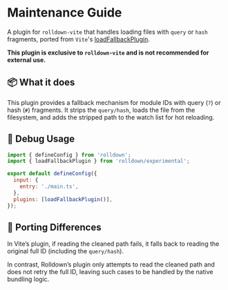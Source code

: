 # Maintenance Guide

A plugin for `rolldown-vite` that handles loading files with `query` or `hash` fragments, ported from `Vite`'s [loadFallbackPlugin](https://github.com/vitejs/rolldown-vite/blob/fa334944/packages/vite/src/node/plugins/loadFallback.ts).

**This plugin is exclusive to `rolldown-vite` and is not recommended for external use.**

## 📦 What it does

This plugin provides a fallback mechanism for module IDs with query (`?`) or hash (`#`) fragments. It strips the `query/hash`, loads the file from the filesystem, and adds the stripped path to the watch list for hot reloading.

## 🚀 Debug Usage

```js
import { defineConfig } from 'rolldown';
import { loadFallbackPlugin } from 'rolldown/experimental';

export default defineConfig({
  input: {
    entry: './main.ts',
  },
  plugins: [loadFallbackPlugin()],
});
```

## 🧪 Porting Differences

In Vite’s plugin, if reading the cleaned path fails, it falls back to reading the original full ID (including the `query/hash`).

In contrast, Rolldown’s plugin only attempts to read the cleaned path and does not retry the full ID, leaving such cases to be handled by the native bundling logic.

